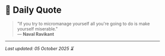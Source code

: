 # 📜 Daily Quote

> "If you try to micromanage yourself all you're going to do is make yourself miserable."  
> — **Naval Ravikant**

---

_Last updated: 05 October 2025 ⏳_
